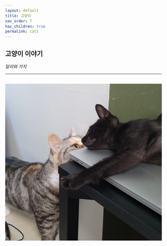 ```yaml
---
layout: default
title: 고양이
nav_order: 7
has_children: true
permalink: cats
---
```


## 고양이 이야기
*달리와 가지*

---

<p align="center">
  <br><img alt="img-name" src="/assets/images/cats/dalee_gazi_main.jpeg" class="content-image-1"><br>
  <br>
</p>  